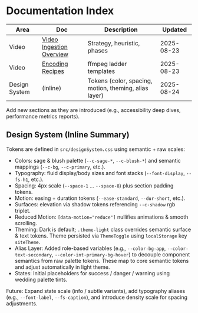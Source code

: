 # Documentation Index

| Area          | Doc                                                             | Description                                           | Updated    |
| ------------- | --------------------------------------------------------------- | ----------------------------------------------------- | ---------- |
| Video         | [Video Ingestion Overview](./video/video_ingestion_overview.md) | Strategy, heuristic, phases                           | 2025-08-23 |
| Video         | [Encoding Recipes](./video/encoding_recipes.md)                 | ffmpeg ladder templates                               | 2025-08-23 |
| Design System | (inline)                                                        | Tokens (color, spacing, motion, theming, alias layer) | 2025-08-24 |

Add new sections as they are introduced (e.g., accessibility deep dives, performance metrics
reports).

## Design System (Inline Summary)

Tokens are defined in `src/designSystem.css` using semantic + raw scales:

- Colors: sage & blush palette (`--c-sage-*`, `--c-blush-*`) and semantic mappings (`--c-bg`,
  `--c-primary`, etc.).
- Typography: fluid display/body sizes and font stacks (`--font-display`, `--fs-h1`, etc.).
- Spacing: 4px scale (`--space-1` ... `--space-8`) plus section padding tokens.
- Motion: easing + duration tokens (`--ease-standard`, `--dur-short`, etc.).
- Surfaces: elevation via shadow tokens referencing `--c-shadow` rgb triplet.
- Reduced Motion: `[data-motion="reduce"]` nullifies animations & smooth scrolling.
- Theming: Dark is default; `.theme-light` class overrides semantic surface & text tokens.
  Theme persisted via `ThemeToggle` using `localStorage` key `siteTheme`.
- Alias Layer: Added role-based variables (e.g., `--color-bg-app`, `--color-text-secondary`,
  `--color-int-primary-bg-hover`) to decouple component semantics from raw palette tokens.
  These map to core semantic tokens and adjust automatically in light theme.
- States: Initial placeholders for success / danger / warning using wedding palette tints.

Future: Expand state scale (info / subtle variants), add typography aliases (e.g., `--font-label`,
`--fs-caption`), and introduce density scale for spacing adjustments.
